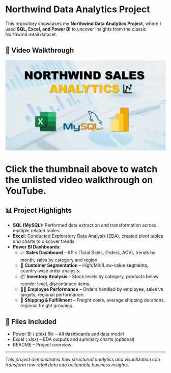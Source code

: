 # Northwind Data Analytics Project

This repository showcases my **Northwind Data Analytics Project**, where I used **SQL, Excel, and Power BI** to uncover insights from the classic Northwind retail dataset.

## 🎥 Video Walkthrough
[![Watch the video](Thumbnail.png)](https://youtu.be/KJg2lTxGgNs)

# Click the thumbnail above to watch the **unlisted video walkthrough** on YouTube.

## 📊 Project Highlights

- **SQL (MySQL):** Performed data extraction and transformation across multiple related tables.
- **Excel:** Conducted Exploratory Data Analysis (EDA), created pivot tables and charts to discover trends.
- **Power BI Dashboards:**
  - 📈 **Sales Dashboard** – KPIs (Total Sales, Orders, AOV), trends by month, sales by category and region.
  - 👥 **Customer Segmentation** – High/Mid/Low-value segments, country-wise order analysis.
  - 📦 **Inventory Analysis** – Stock levels by category, products below reorder level, discontinued items.
  - 🧑‍💼 **Employee Performance** – Orders handled by employee, sales vs targets, regional performance.
  - 🚚 **Shipping & Fulfillment** – Freight costs, average shipping durations, regional freight grouping.

## 📁 Files Included
- Power BI (.pbix) file – All dashboards and data model
- Excel (.xlsx) – EDA outputs and summary charts (optional)
- README – Project overview

---

*This project demonstrates how structured analytics and visualization can transform raw retail data into actionable business insights.*
